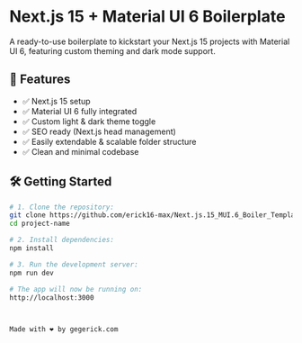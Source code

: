 # Next.js 15 + Material UI 6 Boilerplate

A ready-to-use boilerplate to kickstart your Next.js 15 projects with Material UI 6, featuring custom theming and dark mode support.

## 🚀 Features

- ✅ Next.js 15 setup  
- ✅ Material UI 6 fully integrated  
- ✅ Custom light & dark theme toggle  
- ✅ SEO ready (Next.js head management)  
- ✅ Easily extendable & scalable folder structure  
- ✅ Clean and minimal codebase  

## 🛠️ Getting Started

```bash
# 1. Clone the repository:
git clone https://github.com/erick16-max/Next.js.15_MUI.6_Boiler_Template.git project-name
cd project-name

# 2. Install dependencies:
npm install

# 3. Run the development server:
npm run dev

# The app will now be running on:
http://localhost:3000



Made with ❤️ by gegerick.com






